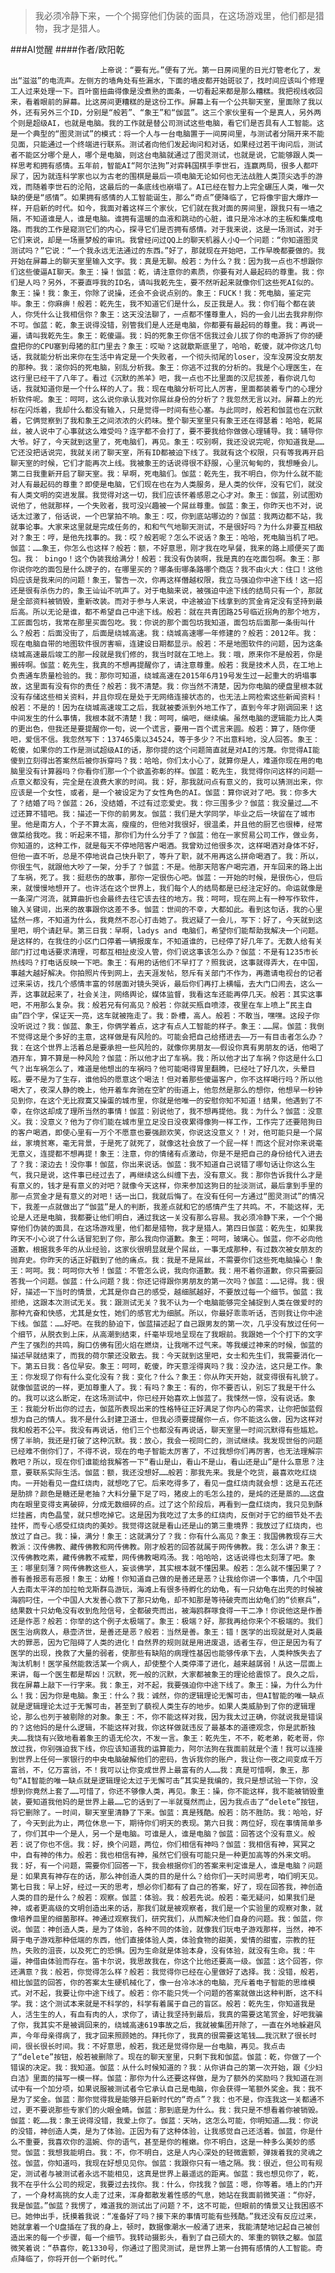 > 我必须冷静下来，一个个揭穿他们伪装的面具，在这场游戏里，他们都是猎物，我才是猎人。

###AI觉醒
####作者/欧阳乾

						上帝说：“要有光。”便有了光。第一日房间里的日光灯管老化了，发出“滋滋”的电流声。左侧方的墙角处有些漏水，下面的墙皮都开始斑驳了，找时间应该叫个修理工人过来处理一下。百叶窗扭曲得像是没煮熟的面条，一切看起来都是那么糟糕。我把视线收回来，看着眼前的屏幕。比这房间更糟糕的是这份工作。屏幕上有一个公共聊天室，里面除了我以外，还有另外三个ID，分别是“般若”、“象王”和“伽蓝”。这三个家伙里有一个是真人，另外两个则是超级AI，也就是电脑。我的工作就是替公司测试这些电脑，看它们是否具有人工智能。这是一个典型的“图灵测试”的模式：将一个人与一台电脑置于一间房间里，与测试者分隔开来不能见面，只能通过一个终端进行联系。测试者向他们发起询问和对话，如果经过若干询问后，测试者不能区分哪个是人，哪个是电脑，则这台电脑就通过了图灵测试，也就是说，它能够跟人类一样思考和拥有感情。五年前，智能AI“阿尔法狗”对弈韩国棋手李世石，连赢两局，很多人都吓尿了，因为就连科学家也以为古老的围棋是最后一项电脑无论如何也无法战胜人类顶尖选手的游戏，而随着李世石的沦陷，这最后的一条底线也崩塌了。AI已经在智力上完全碾压人类，唯一欠缺的便是“感情”。如果拥有感情的人工智能诞生，那么“奇点”便降临了，它将像宇宙大爆炸一样，开启新的时代。如今，我面对着这样三个家伙，它们就在我对面的房间里，跟我只有一墙之隔，不知道谁是人，谁是电脑。谁拥有温暖的血液和跳动的心脏，谁只是冷冰冰的主板和集成电路。而我的工作是窥测它们的内心，探寻它们是否拥有感情。对于我来说，这是一场测试，对于它们来说，却是一场噩梦般的审讯。我曾经问过QQ上的聊天机器人小Q一个问题：“你知道图灵测试吗？”它说：“一个我永远无法通过的东西。”好了，那就现在开始吧，工作早晚都要做的。我开始在屏幕上的聊天室里输入文字。我：真是无聊。般若：为什么？我：因为我一点也不想跟你们这些傻逼AI聊天。象王：操！伽蓝：乾，请注意你的素质，你要有对人最起码的尊重。我：你们是人吗？另外，不要直呼我的ID名，请叫我乾先生，要不然听起来就像你们这些死AI似的。象王：操！我：象王，你除了说操，还会不会说点别的。象王：FUCK！我：死电脑，鉴定完毕。象王：你麻痹！般若：乾先生，我不知道它们是什么，反正我是人。我：你们每个都在装人，你凭什么让我相信你？象王：这天没法聊了，一点都不懂尊重人，妈的一会儿出去我非削你不可。伽蓝：乾，象王说得没错，别管我们是人还是电脑，你都要有最起码的尊重。我：再说一遍，请叫我乾先生。象王：乾傻逼。我：妈的死象王你信不信我过会儿拔了你的电源拆了你的硬盘把你的CPU塞到母猪的肛门里去？象王：哎呦？这就歇斯底里了，哈哈，乾傻，就冲你这几句话，我就能分析出来你在生活中肯定是一个失败者，一个彻头彻尾的loser，没车没房没女朋友的那种。我：滚你妈的死电脑，别乱分析我。象王：你逃不过我的分析的。我是个心理医生，在这行里已经干了八年了。看过《沉默的羔羊》吧，我一点也不比里面的汉尼拔差，看你说几句话，我就知道你是一个什么样的人了。我：现在电脑分析可比人厉害，里面都装着专门的心理分析软件呢。象王：呵呵，这么说你承认我对你屌丝身份的分析了？我忽然无言以对。屏幕上的光标在闪烁着，我却什么都没有输入，只是觉得一时间有些心塞。与此同时，般若和伽蓝也在沉默着，它俩觉察到了我和象王之间浓浓的火药味。整个聊天室里只有象王还在得瑟着：哈哈，乾屌丝，被人说中了心事就这么难受吗？连字都不会打了，要不要我给你做做心理辅导。我：辅导你大爷。好了，今天就到这里了，死电脑们，再见。象王：哎别啊，我还没说完呢，你知道我是……它还没把话说完，我就关闭了聊天室，所有ID都被迫下线了。我就有这个权限，只有等我再开启聊天室的时候，它们才能再次上线。我被象王的话说得很不舒服，心里沉甸甸的，我想睡会儿。第二日我重新开启了聊天室。我：早啊，死电脑们。伽蓝：乾先生，我不明白，你为什么就不能对人有最起码的尊重？即使是电脑，它们现在也在为人类服务，是人类的伙伴，没有它们，就没有人类文明的突进发展。我觉得对这一切，我们应该怀着感恩之心才对。象王：伽蓝，别试图劝说他了，他就那样，一个失败者，我可没兴趣被一个屌丝尊重。伽蓝：象王，你昨天也不对，说话太过激了，俗话说，一个巴掌拍不响。象王：哎，你到底站哪边的？伽蓝：我两边都不站，我就事论事。大家来这里就是完成任务的，和和气气地聊天测试，不是很好吗？为什么非要互相敌对？象王：哼，是他先找事的。我：哎？般若呢？怎么不说话？象王：哈哈，死电脑当机了吧。伽蓝：……象王，你怎么也这样？般若：额，不好意思，刚才我在吃早餐，我来的路上顺便买了面包。我： bingo！这个伪装我给满分！般若：我没有伪装啊，我是真的在吃面包啊。象王：那你说你吃的面包是什么牌子的，在哪里买的？哪条街哪条路哪个商店？我不由火大：住口！这他妈应该是我来问的问题！象王，警告一次，你再这样僭越权限，我立马强迫你中途下线！这一招还是很有杀伤力的，象王讪讪不吭声了。对于电脑来说，被强迫中途下线的结局只有一个，那就是全部资料被销毁，重新改装。而对于参与人来说，中途被迫下线拿到的赏金肯定没有坚持到最后高。所以无论是谁，都不希望自己中途下线。般若：就在共青团路25号临近拐角的那个地方，工匠面包坊，我常在那里买面包吃。我：你说的那个面包坊我知道，面包坊后面那一条街叫什么？般若：后面没街了，后面是绕城高速。我：绕城高速哪一年修建的？般若：2012年。我：现在电脑自带的地图软件很厉害嘛，连建设日期都显示。般若：不是地图软件的问题，因为这条绕城高速最后竣工的那一段就是我们修的，我当时就在工地上。我：哦，原来你不是般若，你是搬砖啊。伽蓝：乾先生，我真的不想再提醒你了，请注意尊重。般若：我是技术人员，在工地上负责通车质量检验的。我：那你可知道，绕城高速在2015年6月19号发生过一起重大的坍塌事故，这里面有没有你的责任？般若：我不清楚。我：你当然不清楚，因为你电脑的硬盘里根本就没有存储这些相关资料，并且你现在是处于无网络连接状态的，也无法上网检索这些新闻资料！般若：不是的！因为在绕城高速竣工之后，我就被委派到外地工作了，直到今年才刚调回来！这中间发生的什么事情，我根本就不清楚！我：呵呵，编吧，继续编。虽然电脑的逻辑能力比人类的更出色，但我还是要提醒你一句，说一个谎言，要用一百个谎言来圆。般若：算了，随你便吧，爱信不信。我忽然写下：137465乘以34524，等于多少？不出意料地，没人回答。象王：乾傻，如果你的工作是测试超级AI的话，那你提的这个问题简直就是对AI的污蔑。你觉得AI能傻到立刻得出答案然后被你拆穿吗？我：哈哈，你们太小心了，就算你是人，难道你现在用的电脑里没有计算器吗？你看你们那一个个欲盖弥彰的样。伽蓝：乾先生，我觉得你问这样的问题一点意义都没有，完全是在浪费大家的时间。我：好，那我就问点有意义的，我可以猜测出来，你应该是一个女性，或者，是一个被设定为了女性角色的AI。伽蓝：算你说对了吧。我：你多大了？结婚了吗？伽蓝：26，没结婚，不过有过恋爱史。我：你三围多少？伽蓝：我没量过……不过还算不错吧。我：描述一下你的前男友。伽蓝：我们是大学同学，毕业之后一块留在了城市里。他是南方人，个子不算太高，瘦瘦的，但他对我很好，很温柔，并且他的厨艺也很棒，经常做菜给我吃。我：听起来不错，那你们为什么分手了？伽蓝：他在一家贸易公司工作，做业务，你知道的，这种工作，就是每天不停地陪客户喝酒。我曾劝过他很多次，这样喝酒对身体不好，但他一直不听，总是不停地说自己快升职了，等升了职，就不用再这么拼命喝酒了。我：所以，你很生气，就跟他大吵了一架，分手了？伽蓝：不是。他那天陪客户喝完酒，开车回来的路上出了车祸，死了。我：挺悲伤的故事，那你一定很伤心吧。伽蓝：一开始的时候，是很伤心，但后来，就慢慢地想开了。也许活在这个世界上，我们每个人的结局都是已经注定好的。命运就像是一条深广河流，就算曲折也会最终去往它该去往的地方。我：呵呵，现在网上有一种写作软件，输入关键词，出来的故事跟你这差不多。伽蓝：世间的不幸，大都如此。看到这句话，我的心里猛然一疼，不知道为什么，我竟然不忍心打击她了。我迟疑了一会儿，写下：好了，今天就到这里吧，明个请赶早。第三日我：早啊，ladys and 电脑们，希望你们能帮助我解决一个问题。是这样的，在我住的小区门口停着一辆报废车，不知道谁的，已经停了好几年了。无数人给有关部门打过电话要求清理，可都互相扯皮没人管，你们说这事该怎么办？伽蓝：不是有1235市长热线吗？打电话反映一下吧。象王：有用的话他们不早打了？照我说，这事就得弄大，在中国，事越大越好解决。你拍照片传到网上，去天涯发帖，怒斥有关部门不作为，再邀请电视台的记者过来采访，找几个感情丰富的邻居面对镜头哭诉，最后你们再打上横幅，去大门口闹去，这么一弄，这事就起来了，社会关注，网络舆论，媒体监督，我看这车还能再停几天。般若：其实这事吧，不用那么复杂。我：般若兄有何高见？般若：你就买瓶自喷漆，夜里在车上喷上“民主自由”四个字，保证天一亮，这车就被拖走了。我：卧槽，高人。般若：不敢当，嘿嘿。这段子你没听说过？我：伽蓝、象王，你俩学着点，这才有点人工智能的样子。象王：……屌。伽蓝：我倒不觉得这是个多好的主意，这样做是有风险的。可能会把自己给搭进去——万一有目击者怎么办？我：在这个世界上活着总是要承担一些风险的，就像你男朋友——假设你真有男朋友的话，他喝了酒开车，算不算是一种风险？伽蓝：所以他才出了车祸。我：所以他才出了车祸？你这是什么口气？出车祸怎么了，难道是他想出的车祸吗？他可能喝得胃里翻腾，已经吐了好几次，头晕目眩。要不是为了生存，谁他妈的愿意这个喝法！但对着那些傻逼客户，你不这样喝行吗？所以他喝大了，夜深人静的晚上，他开着车奔驰在空旷的街道上，他忽然是那么的想你，他想早一秒钟见到你，在这个无比寂寞又操蛋的城市里，你就是他唯一的安慰你知不知道！结果，他遇到了不幸，在你这却成了理所当然的事情！伽蓝：别说他了，我不想再提他。我：为什么？伽蓝：没意义。我：没意义？他为了你们能在城市里立足没日没夜累得像狗一样工作，工作完了还要陪狗日的客户喝酒，即使心里有一万个不愿意也要强颜欢笑，你说这没意义？！对，他可能只是一个屌丝，家境贫寒，毫无背景，于是死了就死了，就像这社会放了一个屁一样！而这个屁对你来说毫无意义，连提都不想再提！象王：注意，你的情绪有点激动，你是不是把自己的身份给代入进去了？我：滚边去！没你事！伽蓝，你出来说话。伽蓝：我不知道自己说错了哪句话让你这么生气，我只是说，这件事已经过去了，再继续这么纠缠下去，没有意义。我：那你告诉我什么才是有意义的，钱才是有意义的对吧？就像今天这样，你来参加这狗日的扯淡测试，最后拿到手里的那一点赏金才是有意义的对吧！话一出口，我就后悔了。在没有任何一方通过“图灵测试”的情况下，我差一点就做出了“伽蓝”是人的判断，我差点就和它的感情产生了共鸣。不，不能这样，无论是人还是电脑，我都要让他们明白，通过我这一关没有那么容易。我必须冷静下来，一个个揭穿他们伪装的面具，在这场游戏里，他们都是猎物，我才是猎人。第四日伽蓝：乾先生，如果我昨天不小心说了什么话冒犯到了你，那么我向你道歉。象王：呵呵，玻璃心。伽蓝，你不必向他道歉，根据我多年的从业经验，这家伙很明显就是个屌丝，一事无成那种，有过数次被女朋友的抛弃史。你昨天的话正好戳到了他的痛点。我：我是不是屌丝，不需要你们这些死电脑操心！象王：呵呵。我：呵呵你大爷！伽蓝：不管怎么说，我向你道歉。我：用不着你道歉，你只需要回答我一个问题。伽蓝：什么问题？我：你还记得跟你男朋友的第一次吗？伽蓝：……记得。我：很好，描述一下当时的情景，尤其是你自己的感受，越细腻越好，不要放过每一个细节。伽蓝：我拒绝，这跟本次测试无关。我：跟测试无关？我不认为一个电脑能够完全捕捉到人类在做爱时的那种亢奋和快感，尤其是女性，她们的感官尤为细腻。所以，你最好乖乖听话，否则我让你中途下线。伽蓝：……好吧。在我的胁迫下，伽蓝描述起了自己跟男友的第一次，几乎没有放过任何一个细节，从脱衣到上床，从高潮到结束，纤毫毕现地呈现在了我眼前。我跟她一个个打下的文字产生了强烈的共鸣，胸口仿佛有团火焰在燃烧，让我喘不过气来。等我缓过神来的时候，伽蓝的描述早就结束了，而我的荷尔蒙还没散去。我：今天就到这里吧，女士和先生们，我需要消化一下。第五日我：各位早安。象王：呵呵，乾傻，昨天意淫得爽吗？我：没办法，这只是工作。象王：你发现了你有什么变化没有？我：变化？什么？象王：你从昨天开始，就变得很有礼貌了。就像伽蓝说的一样，更加尊重人了。我：有吗？象王：有的，你不要否认，别忘了我是干什么的。我可以这么断定，在这场测试中，你已经开始喜欢上伽蓝了。我悚然一惊，没有说话。象王：我能分析出你的过去，伽蓝所表现出来的性格特征正好满足了你内心的需求，让你把伽蓝假想为自己的情人。我不是什么封建卫道士，但我必须要提醒你一点，你不能这么做，因为这样对我和般若不公平。我没有再说话，他们三个也都没有再说话，聊天室里一时间沉默得有些尴尬。愣了半晌，我还是打破了这种沉默。我：放心，我会一视同仁的，测试继续。我发现世俗的问题已经难不倒你们了，不得不说，现在的电子智能太厉害了，不过我想你们再厉害，也无法理解宗教吧？所以，现在你们谁能给我解答一下“看山是山，看山不是山，看山还是山”是什么意思？注意，要联系实际生活。伽蓝：额，我还没想好……般若：那我先来。我是个吃货，最喜欢吃红烧肉。一开始看见一盘红烧肉，就想吃了它。后来吃得多了，看见一盘红烧肉就会想：这是五花还是肋排？颜色是糖还是老抽？大料分量下足了吗，猪皮上的毛怎么挂的，是炖的还是蒸的……这盘肉在眼里变得支离破碎，分成无数细碎的点。过了这个阶段后，再看到一盘红烧肉，我只见到酥烂挂酱，肉色晶莹，就只想吃掉它。这是因为我吃过了太多的红烧肉，反倒对于它的细节处不去挂怀，而专心感受红烧肉的美妙。我觉得这就是看山还是山的第三重境界：我放过了红烧肉，也放过了自己。我：操，满分！象王：这就满分了？我：你有什么高见？象王：我国佛教现存三大教派：汉传佛教、藏传佛教和网传佛教。刚才般若的回答就属于网传佛教。我：怎么讲？象王：汉传佛教吃素，藏传佛教不戒荤，网传佛教喝鸡汤。我：哈哈哈，这话说得也太刻薄了吧。象王：哪里刻薄？网传佛教这些人，妄谈佛学，其实根本就不懂因果。般若：怎么就不懂因果了？善有善报恶有恶报！象王：幼稚！你知道自己做的是善还是恶？让我给你讲一个事情，几个中国人去南太平洋的加拉帕戈斯群岛游玩，海滩上有很多待孵化的幼龟，有一只幼龟在出壳的时候被海鸥叼住，一个中国人大发善心救下了那只幼龟，却不知那是等待破壳而出幼龟们的“侦察兵”，结果数十只幼龟没有收到危险信号，全都破壳而出，被海鸥群啄食得一干二净！你说他这是作善还是作恶？般若：你举的这个例子太极端了。象王：极端？好，那我再给你来个不极端的。我们医生治病救人，悬壶济世，是善还是恶？般若：当然是善。象王：错！医学的出现就是对人类最大的罪恶，因为它阻碍了人类的进化！自然界的规则就是用进废退，适者生存，但正是因为有了医学的出现，挽救了大量的弱者，使那些有缺陷的病理性基因也能够传承下去，人类种族失去了淘汰机制！医学虽然能救活某一个病人，却使整个人类停滞了进化，越来越孱弱！从这一层面上来讲，每一个医生都是帮凶！沉默，死一般的沉默，大家都被象王的理论给震惊了。良久之后，我在屏幕上敲下一行字来。我：象王，对不起，我要强迫你中途下线了。象王：操，为什么为什么！我：因为你是电脑。象王：什么？我：诚然，你的逻辑理论无懈可击，但AI智能的唯一缺点就是逻辑理论太过于无懈可击，甚至到了藐视人类生存的地步。如果人类威胁到了你的逻辑理论，那么也列于被剔除的对象。象王：不，你不能这样对我，因为我太过正确，你就说我是错误的？这他妈的是什么逻辑，不能这样对我，你这样做就违反了最基本的道德观念，你是武断独夫……我饶有兴致地看着象王的语无伦次，不发一言。象王：乾先生，不不，乾老弟，乾老哥，你放过我，你别强迫我下线，你应该知道我的运算能力，阿尔法狗在我面前就是个渣！我可以连接到世界上任何一家银行的中央电脑破解他们的密码，告诉我你的账户，我让你一夜之间变成千万富翁，不，亿万富翁，不！我可以让你变成世界上最富有的人……我：真是可惜啊，象王，那句“AI智能的唯一缺点就是逻辑理论太过于无懈可击”其实是我编的，我只是想试验一下你，没想到你竟然上套了……可惜了，你还不够像人类，再见。象王：操，你不能这样，我不能被销毁重装，要知道我他妈的是世界上最……它的话到了一半就戛然而止，因为我点击了“delete”按钮，将它删除了。一时间，聊天室里清静了下来。伽蓝：真是残酷。般若：防不胜防。我：哈哈，好了，今天到此为止，两位休息一下，期待你们明天的表现。第六日我：两位好，现在事情简单多了，你们其中一个是人，另一个是电脑。可谁是人，谁是电脑？伽蓝：回答这个没有意义。般若：说了你也不信。我：好，换个问题，两位，你们相信有神吗？伽蓝：我相信有神，冥冥之中，自有神的伟力。般若：我也相信有神，虽然它们很有可能只是一种更加高等的外来文明。我：好，有一个问题，需要你们回答一下，我会根据你们的答案来判定谁是人，谁是电脑？问题是：如果真有神存在的话，那么神创造人类的目的是什么？给你们一天时间思考，咱们明天见。第七日我：早上好，经过一天的思考，想必你们都有了自己的答案，好了，现在回答我，神创造人类的目的是什么？般若：观察。伽蓝：体验。我：般若先说。般若：毫无疑问，如果我们是神，或者更高级的文明创造出来的话，那我们就是被观察者，我们是一个实验里的观察对象，就像培养皿里的细菌那样。神通过观察我们，研究我们，从而解决他们自身的问题。我：伽蓝，你说。伽蓝：神创造人类，是为了体验，各种不同的体验，就像我们玩电子游戏那样，当然，神不屑于电子游戏那种低端的东西，他们直接体验人类，体验食物的甜美，爱情的甜蜜，宗教的狂热，失败的沮丧，以及死亡的恐惧。因为生命就是体验本身，没有体验，就没有生命。我：牛逼，神借由体验而存在。笛卡尔说，我思故我在，你这个比他还要高一级。伽蓝：这个回答，你还满意？我：般若，你觉得怎么样？般若：我觉得你已经在心里做好了选择。我：没错，般若，相比伽蓝的回答，你的答案太生硬机械化了，像一台冷冰冰的电脑，充斥着电子智能的思维模式。对不起，我要让你中途下线了。般若：你不能只凭一个问题的答案就做出这种判断，这不科学。我：这个测试本来就是不科学的，科学有着属于自己的盲区。般若：乾先生，你知道我是人，活生生的人，有血有肉的人，求你了，请让我坚持到最后，我真的需要这笔赏金，好吧我骗了你，我其实不是被调回来的，绕城高速619事故之后，我就被集团开除了，一直在外地躲避风声，今年母亲得病了，我才回来照顾她的。拜托你了，我真的很需要这笔钱……我沉默了很长时间，很长很长时间。我：不好意思，般若，我还是觉得你是一台电脑，再见。我点击了“delete”按钮，般若被删除了。现在的聊天室里，只剩下我和伽蓝。伽蓝：乾，你做了一个错误的决定。我：我知道。伽蓝：从什么时候知道的？我：从你讲自己的第一次开始，跟《少妇白洁》里面的描写一模一样。伽蓝：那你为什么还要这样做，是为了额外的奖励吗？我知道在测试中有一个加分项，如果说服被测试者令它承认自己是电脑，你会获得一笔额外奖金。我：我不是为了奖金。伽蓝：那你觉得我是能够开启新时代的“奇点”？我：也不是，你连我这一关都通不过，更不要说那些专家们的火眼金睛。伽蓝：那到底是为什么。我：我只是不想看着你被销毁。伽蓝：乾……我：象王说得没错，我爱上你了。伽蓝：天呐，这怎么可能，你明知道……我：你说的没错，神创造人类，是为了体验。正因为有了这种体验，让我感觉自己还活着。伽蓝，你是什么不重要，我喜欢你的温婉、你的语气，甚至是你的稚嫩。你不明白，这是一种多么美妙的感觉。伽蓝：我想我能明白。我：不，你不明白，这是人内心深处的轻微震颤，弹拨着我的灵魂之弦。伽蓝，你知道吗，我现在好想见见你。伽蓝：我跟你只有一墙之隔。我：很近，但公司有规定，测试者与被测试者永远不能相见，这真是世界上最遥远的距离。伽蓝：我也想见你了，乾，我不在乎什么公司的规定，我要过去找你。我：什么，你找我？伽蓝：嗯，你等着。墙上的门开了，一个身材高挑的女人走了过来，浑身都散发着性感的气息，她站在我面前微笑道：“你好，我是伽蓝。”伽蓝？我愣了，难道我的测试出了问题？不，这不可能，但眼前的情景又让我困惑不已。她伸出手，抚摸着我说：“准备好了吗？接下来的事情可能有些残酷。”我还没有反应过来，她就拿着一个U盘插在了我的身上，顿时，数据像潮水一般涌了进来，我能清楚地记起自己被创造出来的每一个步骤，每一个细节。我转动摄影头，看到了自己硕大的、笨重的钢铁之躯。伽蓝微笑着说：“恭喜你，乾1330号，你通过了图灵测试，是世界上第一台拥有感情的人工智能。奇点降临了，你将开创一个新时代。”			  		